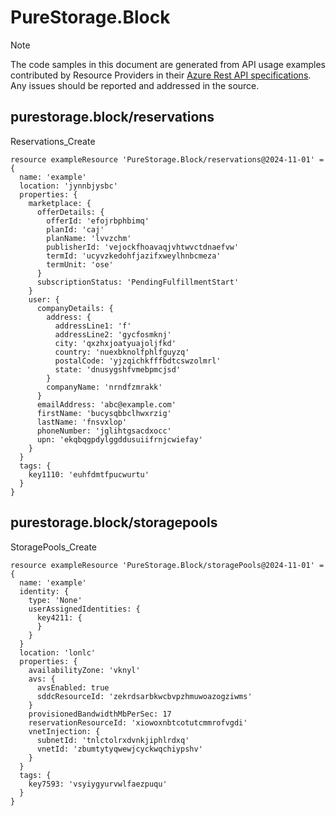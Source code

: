 # PureStorage.Block
  
> [!NOTE]
> The code samples in this document are generated from API usage examples contributed by Resource Providers in their [Azure Rest API specifications](https://github.com/Azure/azure-rest-api-specs). Any issues should be reported and addressed in the source.


## purestorage.block/reservations

Reservations_Create
```bicep
resource exampleResource 'PureStorage.Block/reservations@2024-11-01' = {
  name: 'example'
  location: 'jynnbjysbc'
  properties: {
    marketplace: {
      offerDetails: {
        offerId: 'efojrbphbimq'
        planId: 'caj'
        planName: 'lvvzchm'
        publisherId: 'vejockfhoavaqjvhtwvctdnaefvw'
        termId: 'ucyvzkedohfjazifxweylhnbcmeza'
        termUnit: 'ose'
      }
      subscriptionStatus: 'PendingFulfillmentStart'
    }
    user: {
      companyDetails: {
        address: {
          addressLine1: 'f'
          addressLine2: 'gycfosmknj'
          city: 'qxzhxjoatyuajoljfkd'
          country: 'nuexbknolfphlfguyzq'
          postalCode: 'yjzqichkfffbdtcswzolmrl'
          state: 'dnusygshfvmebpmcjsd'
        }
        companyName: 'nrndfzmrakk'
      }
      emailAddress: 'abc@example.com'
      firstName: 'bucysqbbclhwxrzig'
      lastName: 'fnsvxlop'
      phoneNumber: 'jglihtgsacdxocc'
      upn: 'ekqbqgpdylggddusuiifrnjcwiefay'
    }
  }
  tags: {
    key1110: 'euhfdmtfpucwurtu'
  }
}
```

## purestorage.block/storagepools

StoragePools_Create
```bicep
resource exampleResource 'PureStorage.Block/storagePools@2024-11-01' = {
  name: 'example'
  identity: {
    type: 'None'
    userAssignedIdentities: {
      key4211: {
      }
    }
  }
  location: 'lonlc'
  properties: {
    availabilityZone: 'vknyl'
    avs: {
      avsEnabled: true
      sddcResourceId: 'zekrdsarbkwcbvpzhmuwoazogziwms'
    }
    provisionedBandwidthMbPerSec: 17
    reservationResourceId: 'xiowoxnbtcotutcmmrofvgdi'
    vnetInjection: {
      subnetId: 'tnlctolrxdvnkjiphlrdxq'
      vnetId: 'zbumtytyqwewjcyckwqchiypshv'
    }
  }
  tags: {
    key7593: 'vsyiygyurvwlfaezpuqu'
  }
}
```
